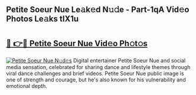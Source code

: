 ## Petite Soeur Nue Le𝚊k𝚎d N𝚞𝚍e - Part-1qA Vid𝚎o Photos Le𝚊ks tIX1u

# <h2><a href="http://fb7bs1.evod.top/?m=Petite+Soeur+Nue">🔗 👉🔴 Petite Soeur Nue Vid𝚎o Ph𝚘t𝚘s</a></h2>

[![Petite Soeur Nue N𝚞d𝚎s](https://i.imgur.com/8V9OHl7.gif)](http://fb7bs1.evod.top/?m=Petite+Soeur+Nue)
Digital entertainer Petite Soeur Nue and social media sensation, celebrated for sharing dance and lifestyle themes through viral dance challenges and brief videos. Petite Soeur Nue public image is one of strength and courage, but he's also known for his vulnerability and emotional depth. 
